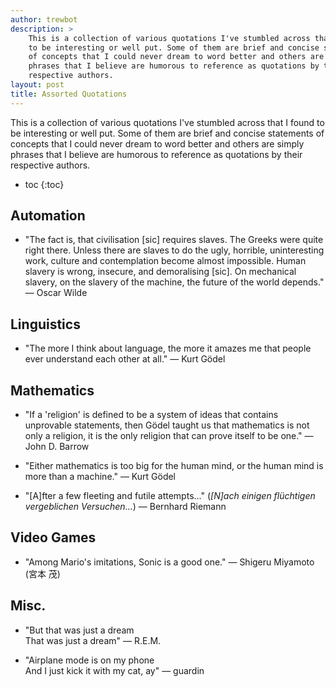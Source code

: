 ```yaml
---
author: trewbot
description: >
    This is a collection of various quotations I've stumbled across that I found
    to be interesting or well put. Some of them are brief and concise statements
    of concepts that I could never dream to word better and others are simply
    phrases that I believe are humorous to reference as quotations by their
    respective authors.
layout: post
title: Assorted Quotations
---
```


This is a collection of various quotations I've stumbled across that I found to
be interesting or well put. Some of them are brief and concise statements of
concepts that I could never dream to word better and others are simply phrases
that I believe are humorous to reference as quotations by their respective
authors.

- toc
{:toc}

## Automation

 -  "The fact is, that civilisation [sic] requires slaves. The Greeks were quite
    right there. Unless there are slaves to do the ugly, horrible, uninteresting
    work, culture and contemplation become almost impossible. Human slavery is
    wrong, insecure, and demoralising [sic]. On mechanical slavery, on the
    slavery of the machine, the future of the world depends." &mdash; Oscar
    Wilde

## Linguistics

 -  "The more I think about language, the more it amazes me that people ever
    understand each other at all." &mdash; Kurt Gödel

## Mathematics

 -  "If a 'religion' is defined to be a system of ideas that contains unprovable
    statements, then Gödel taught us that mathematics is not only a religion, it
    is the only religion that can prove itself to be one." &mdash; John D.
    Barrow

 -  "Either mathematics is too big for the human mind, or the human mind is more
    than a machine." &mdash; Kurt Gödel

 -  "[A]fter a few fleeting and futile attempts..." (*[N]ach einigen flüchtigen
    vergeblichen Versuchen...*) &mdash; Bernhard Riemann

## Video Games

 -  "Among Mario's imitations, Sonic is a good one." &mdash; Shigeru Miyamoto
    (宮本 茂)

## Misc.

 -  "But that was just a dream<br>
    That was just a dream" &mdash; R.E.M.

 -  "Airplane mode is on my phone<br>
    And I just kick it with my cat, ay" &mdash; guardin
